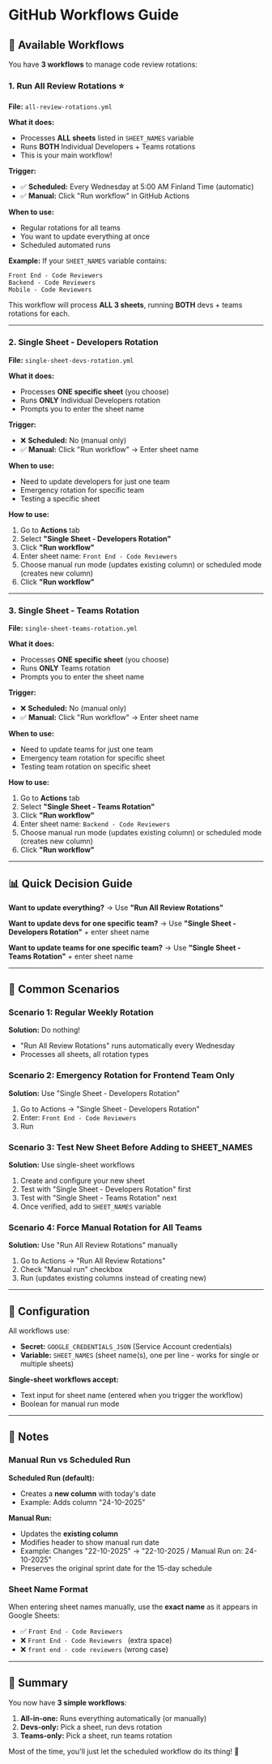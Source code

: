 # GitHub Workflows Guide

## 🚀 Available Workflows

You have **3 workflows** to manage code review rotations:

### 1. **Run All Review Rotations** ⭐

**File:** `all-review-rotations.yml`

**What it does:**
- Processes **ALL sheets** listed in `SHEET_NAMES` variable
- Runs **BOTH** Individual Developers + Teams rotations
- This is your main workflow!

**Trigger:**
- ✅ **Scheduled:** Every Wednesday at 5:00 AM Finland Time (automatic)
- ✅ **Manual:** Click "Run workflow" in GitHub Actions

**When to use:**
- Regular rotations for all teams
- You want to update everything at once
- Scheduled automated runs

**Example:**
If your `SHEET_NAMES` variable contains:
```
Front End - Code Reviewers
Backend - Code Reviewers
Mobile - Code Reviewers
```

This workflow will process **ALL 3 sheets**, running **BOTH** devs + teams rotations for each.

---

### 2. **Single Sheet - Developers Rotation**

**File:** `single-sheet-devs-rotation.yml`

**What it does:**
- Processes **ONE specific sheet** (you choose)
- Runs **ONLY** Individual Developers rotation
- Prompts you to enter the sheet name

**Trigger:**
- ❌ **Scheduled:** No (manual only)
- ✅ **Manual:** Click "Run workflow" → Enter sheet name

**When to use:**
- Need to update developers for just one team
- Emergency rotation for specific team
- Testing a specific sheet

**How to use:**
1. Go to **Actions** tab
2. Select **"Single Sheet - Developers Rotation"**
3. Click **"Run workflow"**
4. Enter sheet name: `Front End - Code Reviewers`
5. Choose manual run mode (updates existing column) or scheduled mode (creates new column)
6. Click **"Run workflow"**

---

### 3. **Single Sheet - Teams Rotation**

**File:** `single-sheet-teams-rotation.yml`

**What it does:**
- Processes **ONE specific sheet** (you choose)
- Runs **ONLY** Teams rotation
- Prompts you to enter the sheet name

**Trigger:**
- ❌ **Scheduled:** No (manual only)
- ✅ **Manual:** Click "Run workflow" → Enter sheet name

**When to use:**
- Need to update teams for just one team
- Emergency team rotation for specific sheet
- Testing team rotation on specific sheet

**How to use:**
1. Go to **Actions** tab
2. Select **"Single Sheet - Teams Rotation"**
3. Click **"Run workflow"**
4. Enter sheet name: `Backend - Code Reviewers`
5. Choose manual run mode (updates existing column) or scheduled mode (creates new column)
6. Click **"Run workflow"**

---

## 📊 Quick Decision Guide

**Want to update everything?**
→ Use **"Run All Review Rotations"**

**Want to update devs for one specific team?**
→ Use **"Single Sheet - Developers Rotation"** + enter sheet name

**Want to update teams for one specific team?**
→ Use **"Single Sheet - Teams Rotation"** + enter sheet name

---

## 🎯 Common Scenarios

### Scenario 1: Regular Weekly Rotation
**Solution:** Do nothing! 
- "Run All Review Rotations" runs automatically every Wednesday
- Processes all sheets, all rotation types

### Scenario 2: Emergency Rotation for Frontend Team Only
**Solution:** Use "Single Sheet - Developers Rotation"
1. Go to Actions → "Single Sheet - Developers Rotation"
2. Enter: `Front End - Code Reviewers`
3. Run

### Scenario 3: Test New Sheet Before Adding to SHEET_NAMES
**Solution:** Use single-sheet workflows
1. Create and configure your new sheet
2. Test with "Single Sheet - Developers Rotation" first
3. Test with "Single Sheet - Teams Rotation" next
4. Once verified, add to `SHEET_NAMES` variable

### Scenario 4: Force Manual Rotation for All Teams
**Solution:** Use "Run All Review Rotations" manually
1. Go to Actions → "Run All Review Rotations"
2. Check "Manual run" checkbox
3. Run (updates existing columns instead of creating new)

---

## 🔧 Configuration

All workflows use:
- **Secret:** `GOOGLE_CREDENTIALS_JSON` (Service Account credentials)
- **Variable:** `SHEET_NAMES` (sheet name(s), one per line - works for single or multiple sheets)

**Single-sheet workflows accept:**
- Text input for sheet name (entered when you trigger the workflow)
- Boolean for manual run mode

---

## 📝 Notes

### Manual Run vs Scheduled Run

**Scheduled Run (default):**
- Creates a **new column** with today's date
- Example: Adds column "24-10-2025"

**Manual Run:**
- Updates the **existing column**
- Modifies header to show manual run date
- Example: Changes "22-10-2025" → "22-10-2025 / Manual Run on: 24-10-2025"
- Preserves the original sprint date for the 15-day schedule

### Sheet Name Format

When entering sheet names manually, use the **exact name** as it appears in Google Sheets:
- ✅ `Front End - Code Reviewers`
- ❌ `Front End - Code Reviewers ` (extra space)
- ❌ `front end - code reviewers` (wrong case)

---

## 🎉 Summary

You now have **3 simple workflows**:

1. **All-in-one:** Runs everything automatically (or manually)
2. **Devs-only:** Pick a sheet, run devs rotation
3. **Teams-only:** Pick a sheet, run teams rotation

Most of the time, you'll just let the scheduled workflow do its thing! 🚀

